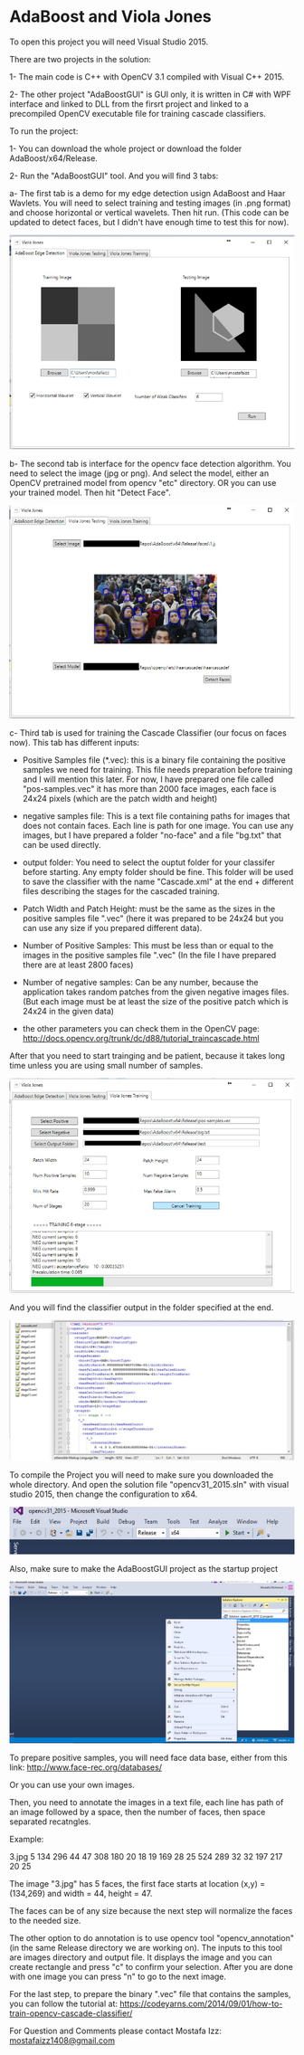 # AdaBoost and Viola Jones

To open this project you will need Visual Studio 2015.

There are two projects in the solution:

1- The main code is C++ with OpenCV 3.1 compiled with Visual C++ 2015.

2- The other project "AdaBoostGUI" is GUI only, it is written in C# with WPF interface and linked to DLL from the firsrt project and linked to a precompiled OpenCV executable file for training cascade classifiers.


To run the project:

1- You can download the whole project or download the folder AdaBoost/x64/Release.

2- Run the "AdaBoostGUI" tool. And you will find 3 tabs:

a- The first tab is a demo for my edge detection usign AdaBoost and Haar Wavlets. You will need to select training and testing images (in .png format) and choose horizontal or vertical wavelets. Then hit run. (This code can be updated to detect faces, but I didn't have enough time to test this for now).

![Alt text](/imgs/0.jpg?raw=true "AdaBoost Edge Detection")

b- The second tab is interface for the opencv face detection algorithm. You need to select the image (jpg or png). And select the model, either an OpenCV pretrained model from opencv "etc" directory. OR you can use your trained model. Then hit "Detect Face".

![Alt text](/imgs/1.jpg?raw=true "Detect Faces")

c- Third tab is used for training the Cascade Classifier (our focus on faces now). This tab has different inputs:
* Positive Samples file (*.vec): this is a binary file containing the positive samples we need for training. This file needs preparation before training and I will mention this later. For now, I have prepared one file called "pos-samples.vec" it has more than 2000 face images, each face is 24x24 pixels (which are the patch width and height)

* negative samples file: This is a text file containing paths for images that does not contain faces. Each line is path for one image. You can use any images, but I have prepared a folder "no-face" and a file "bg.txt" that can be used directly.

* output folder: You need to select the ouptut folder for your classifer before starting. Any empty folder should be fine. This folder will be used to save the classifier with the name "Cascade.xml" at the end + different files describing the stages for the cascaded training.

* Patch Width and Patch Height: must be the same as the sizes in the positive samples file ".vec" (here it was prepared to be 24x24 but you can use any size if you prepared different data).

* Number of Positive Samples: This must be less than or equal to the images in the positive samples file ".vec" (In the file I have prepared there are at least 2800 faces)

* Number of negative samples: Can be any number, because the application takes random patches from the given negative images files. (But each image must be at least the size of the positive patch which is 24x24 in the given data)

* the other parameters you can check them in the OpenCV page: http://docs.opencv.org/trunk/dc/d88/tutorial_traincascade.html

After that you need to start trainging and be patient, because it takes long time unless you are using small number of samples.

![Alt text](/imgs/2.jpg?raw=true "Train Viola Jones")

And you will find the classifier output in the folder specified at the end.

![Alt text](/imgs/3.jpg?raw=true "Viola Jones training output")


To compile the Project you will need to make sure you downloaded the whole directory. And open the solution file "opencv31_2015.sln" with visual studio 2015, then change the configuration to x64.

![Alt text](/imgs/4.jpg?raw=true "Visual Studio")

Also, make sure to make the AdaBoostGUI project as the startup project

![Alt text](/imgs/5.jpg?raw=true "Visual Studio")

To prepare positive samples, you will need face data base,
either from this link: http://www.face-rec.org/databases/

Or you can use your own images.

Then, you need to annotate the images in a text file, each line has path of an image followed by a space, then the number of faces, then space separated recatngles. 

Example:

3.jpg 5 134 296 44 47 308 180 20 18 19 169 28 25 524 289 32 32 197 217 20 25

The image "3.jpg" has 5 faces, the first face starts at location (x,y) = (134,269) and  width = 44, height = 47.

The faces can be of any size because the next step will normalize the faces to the needed size.

The other option to do annotation is to use opencv tool "opencv_annotation" (in the same Release directory we are working on). The inputs to this tool are images directory and output file. It displays the image and you can create rectangle and press "c" to confirm your selection. After you are done with one image you can press "n" to go to the next image.

For the last step, to prepare the binary ".vec" file that contains the samples, you can follow the tutorial at:
https://codeyarns.com/2014/09/01/how-to-train-opencv-cascade-classifier/


For Question and Comments please contact Mostafa Izz:
mostafaizz1408@gmail.com

